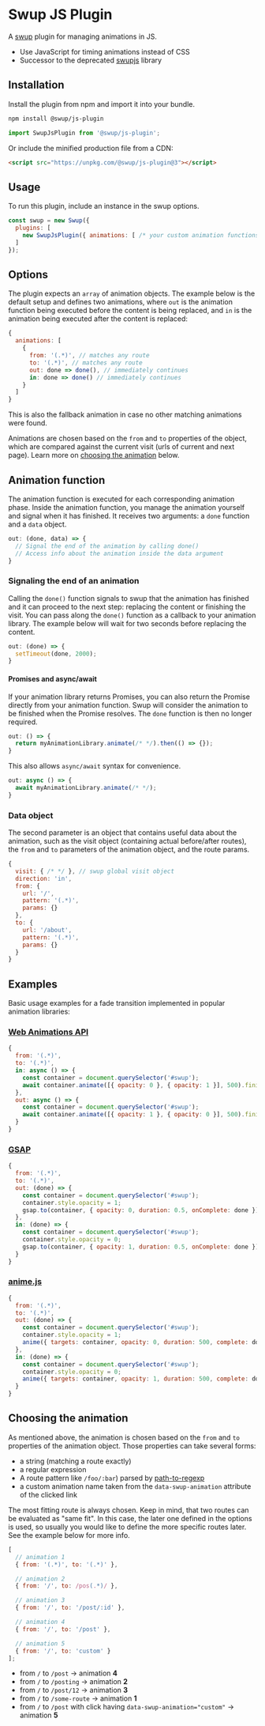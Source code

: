 # Swup JS Plugin

A [swup](https://swup.js.org) plugin for managing animations in JS.

- Use JavaScript for timing animations instead of CSS
- Successor to the deprecated [swupjs](https://github.com/swup/swupjs) library

## Installation

Install the plugin from npm and import it into your bundle.

```bash
npm install @swup/js-plugin
```

```js
import SwupJsPlugin from '@swup/js-plugin';
```

Or include the minified production file from a CDN:

```html
<script src="https://unpkg.com/@swup/js-plugin@3"></script>
```

## Usage

To run this plugin, include an instance in the swup options.

```js
const swup = new Swup({
  plugins: [
    new SwupJsPlugin({ animations: [ /* your custom animation functions */ ] })
  ]
});
```

## Options

The plugin expects an `array` of animation objects.
The example below is the default setup and defines two animations, where `out` is the
animation function being executed before the content is being replaced, and `in` is
the animation being executed after the content is replaced:

```js
{
  animations: [
    {
      from: '(.*)', // matches any route
      to: '(.*)', // matches any route
      out: done => done(), // immediately continues
      in: done => done() // immediately continues
    }
  ]
}
```

This is also the fallback animation in case no other matching animations were found.

Animations are chosen based on the `from` and `to` properties of the object, which are
compared against the current visit (urls of current and next page).
Learn more on [choosing the animation](#choosing-the-animation) below.

## Animation function

The animation function is executed for each corresponding animation phase. Inside the animation
function, you manage the animation yourself and signal when it has finished. It receives two
arguments: a `done` function and a `data` object.

```js
out: (done, data) => {
  // Signal the end of the animation by calling done()
  // Access info about the animation inside the data argument
}
```

### Signaling the end of an animation

Calling the `done()` function signals to swup that the animation has finished and it can proceed
to the next step: replacing the content or finishing the visit. You can pass along the `done()`
function as a callback to your animation library. The example below will wait for two seconds before replacing the content.

```js
out: (done) => {
  setTimeout(done, 2000);
}
```

#### Promises and async/await

If your animation library returns Promises, you can also return the Promise directly from your
animation function. Swup will consider the animation to be finished when the Promise resolves.
The `done` function is then no longer required.

```js
out: () => {
  return myAnimationLibrary.animate(/* */).then(() => {});
}
```

This also allows `async/await` syntax for convenience.

```js
out: async () => {
  await myAnimationLibrary.animate(/* */);
}
```

### Data object

The second parameter is an object that contains useful data about the animation, such as the visit
object (containing actual before/after routes), the `from` and `to` parameters of the
animation object, and the route params.

```js
{
  visit: { /* */ }, // swup global visit object
  direction: 'in',
  from: {
    url: '/',
    pattern: '(.*)',
    params: {}
  },
  to: {
    url: '/about',
    pattern: '(.*)',
    params: {}
  }
}
```

## Examples

Basic usage examples for a fade transition implemented in popular animation libraries:

### [Web Animations API](https://developer.mozilla.org/en-US/docs/Web/API/Web_Animations_API)

```js
{
  from: '(.*)',
  to: '(.*)',
  in: async () => {
    const container = document.querySelector('#swup');
    await container.animate([{ opacity: 0 }, { opacity: 1 }], 500).finished;
  },
  out: async () => {
    const container = document.querySelector('#swup');
    await container.animate([{ opacity: 1 }, { opacity: 0 }], 500).finished;
  }
}
```

### [GSAP](https://greensock.com/gsap/)

```js
{
  from: '(.*)',
  to: '(.*)',
  out: (done) => {
    const container = document.querySelector('#swup');
    container.style.opacity = 1;
    gsap.to(container, { opacity: 0, duration: 0.5, onComplete: done });
  },
  in: (done) => {
    const container = document.querySelector('#swup');
    container.style.opacity = 0;
    gsap.to(container, { opacity: 1, duration: 0.5, onComplete: done });
  }
}
```

### [anime.js](https://animejs.com/)

```js
{
  from: '(.*)',
  to: '(.*)',
  out: (done) => {
    const container = document.querySelector('#swup');
    container.style.opacity = 1;
    anime({ targets: container, opacity: 0, duration: 500, complete: done });
  },
  in: (done) => {
    const container = document.querySelector('#swup');
    container.style.opacity = 0;
    anime({ targets: container, opacity: 1, duration: 500, complete: done });
  }
}
```

## Choosing the animation

As mentioned above, the animation is chosen based on the `from` and `to` properties of the animation object.
Those properties can take several forms:

- a string (matching a route exactly)
- a regular expression
- A route pattern like `/foo/:bar`) parsed by [path-to-regexp](https://github.com/pillarjs/path-to-regexp)
- a custom animation name taken from the `data-swup-animation` attribute of the clicked link

The most fitting route is always chosen.
Keep in mind, that two routes can be evaluated as "same fit".
In this case, the later one defined in the options is used, so usually you would like to define the more specific routes later.
See the example below for more info.

```js
[
  // animation 1
  { from: '(.*)', to: '(.*)' },

  // animation 2
  { from: '/', to: /pos(.*)/ },

  // animation 3
  { from: '/', to: '/post/:id' },

  // animation 4
  { from: '/', to: '/post' },

  // animation 5
  { from: '/', to: 'custom' }
];
```

- from `/` to `/post` → animation **4**
- from `/` to `/posting` → animation **2**
- from `/` to `/post/12` → animation **3**
- from `/` to `/some-route` → animation **1**
- from `/` to `/post` with click having `data-swup-animation="custom"` → animation **5**
